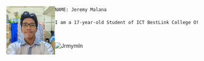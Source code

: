 <p>‎</p>


<div>
  <img src="https://github.com/Jrmyln-sh/Jrmyln-sh/blob/main/Profile.png" width="128" height="128" align="left" />
</div>

```diff
NAME: Jeremy Malana

I am a 17-year-old Student of ICT BestLink College Of The Philippines.
```

<p align="left">

<a href="https://github.com/Jrmymln" target="_blank"><img alt="" src="https://img.shields.io/badge/Github-000?logo=github&logoColor=white&style=for-the-badge" style="vertical-align:center" /></a>
<a href="https://discordapp.com/users/853473852930916352" target="_blank"><img alt="" src="https://img.shields.io/badge/Discord-000?logo=discord&logoColor=blue&style=for-the-badge" style="vertical-align:center" /></a>
<a href="https://web.facebook.com/c0d3xxx" target="_blank"><img alt="" src="https://img.shields.io/badge/facebook-000?logo=facebook&logoColor=blue&style=for-the-badge" style="vertical-align:center" /></a>

 <p align='left'><img src="https://komarev.com/ghpvc/?username=Jrmymln&label=Total%20Profile%20Visitor&color=ef1023&style=for-the-badge" alt="Jrmymln" /><br>
